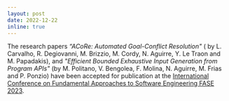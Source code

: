 ```yaml
---
layout: post
date: 2022-12-22 
inline: true
---
```


The research papers *“ACoRe: Automated Goal-Conflict Resolution"* ( by L. Carvalho, R. Degiovanni, M. Brizzio, M. Cordy, N. Aguirre, Y. Le Traon and M. Papadakis), and *"Efficient Bounded Exhaustive Input Generation from Program APIs"* (by M. Politano, V. Bengolea, F. Molina, N. Aguirre, M. Frias and P. Ponzio) have been accepted for publication at the [International Conference on Fundamental Approaches to Software Engineering FASE 2023](https://www.etaps.org/2023/).

